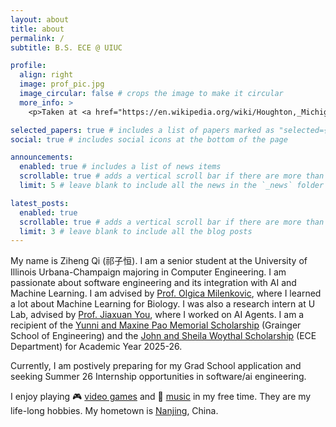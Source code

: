 ```yaml
---
layout: about
title: about
permalink: /
subtitle: B.S. ECE @ UIUC

profile:
  align: right
  image: prof_pic.jpg
  image_circular: false # crops the image to make it circular
  more_info: >
    <p>Taken at <a href="https://en.wikipedia.org/wiki/Houghton,_Michigan">Houghton, Michigan</a>. Credit to <a href="https://www.linkedin.com/in/crystal-dou/">Crystal Dou</a></p>

selected_papers: true # includes a list of papers marked as "selected={true}"
social: true # includes social icons at the bottom of the page

announcements:
  enabled: true # includes a list of news items
  scrollable: true # adds a vertical scroll bar if there are more than 3 news items
  limit: 5 # leave blank to include all the news in the `_news` folder

latest_posts:
  enabled: true
  scrollable: true # adds a vertical scroll bar if there are more than 3 new posts items
  limit: 3 # leave blank to include all the blog posts
---
```

My name is Ziheng Qi (祁子恒). I am a senior student at the University of Illinois Urbana-Champaign majoring in Computer Engineering. I am passionate about software engineering and its integration with AI and Machine Learning. I am advised by [Prof. Olgica Milenkovic](https://ece.illinois.edu/about/directory/faculty/milenkov), where I learned a lot about Machine Learning for Biology. I was also a research intern at U Lab, advised by [Prof. Jiaxuan You](https://cs.stanford.edu/people/jiaxuan/), where I worked on AI Agents. I am a recipient of the [Yunni and Maxine Pao Memorial Scholarship](https://siebelschool.illinois.edu/about/awards/graduate-fellowships-awards/yunni-and-maxine-pao-memorial-fellowship) (Grainger School of Engineering) and the [John and Sheila Woythal Scholarship](https://ece.illinois.edu/academics/ugrad/scholarships-and-awards/scholarships/woythal) (ECE Department)  for Academic Year 2025-26.

Currently, I am postively preparing for my Grad School application and seeking Summer 26 Internship opportunities in software/ai engineering.

I enjoy playing 🎮 [video games](https://en.wikipedia.org/wiki/Elden_Ring) and 🎵 [music](https://www.corywongmusic.com/) in my free time. They are my life-long hobbies. My hometown is [Nanjing](https://en.wikipedia.org/wiki/Nanjing), China.
